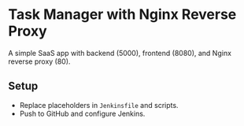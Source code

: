 # Task Manager with Nginx Reverse Proxy

A simple SaaS app with backend (5000), frontend (8080), and Nginx reverse proxy (80).

## Setup
- Replace placeholders in `Jenkinsfile` and scripts.
- Push to GitHub and configure Jenkins.
